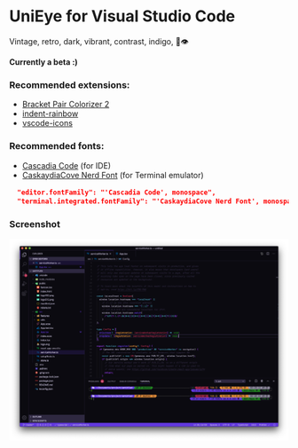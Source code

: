 # UniEye for Visual Studio Code

Vintage, retro, dark, vibrant, contrast, indigo, 🦄👁

**Currently a beta :)**

### Recommended extensions:

- [Bracket Pair Colorizer 2](https://marketplace.visualstudio.com/items?itemName=CoenraadS.bracket-pair-colorizer-2)
- [indent-rainbow](https://marketplace.visualstudio.com/items?itemName=oderwat.indent-rainbow)
- [vscode-icons](https://marketplace.visualstudio.com/items?itemName=vscode-icons-team.vscode-icons)

### Recommended fonts:

- [Cascadia Code](https://github.com/microsoft/cascadia-code) (for IDE)
- [CaskaydiaCove Nerd Font](https://github.com/ryanoasis/nerd-fonts/tree/master/patched-fonts/CascadiaCode) (for Terminal emulator)

```json
  "editor.fontFamily": "'Cascadia Code', monospace",
  "terminal.integrated.fontFamily": "'CaskaydiaCove Nerd Font', monospace",
```

### Screenshot

![UniEye for Visual Studio Code screenshot](/UniEye_Visual-Studio-Code.png?raw=true 'UniEye for Visual Studio Code screenshot')
